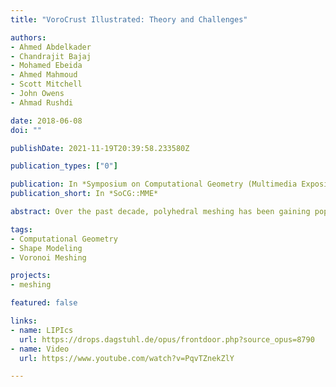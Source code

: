 ```yaml
---
title: "VoroCrust Illustrated: Theory and Challenges"

authors:
- Ahmed Abdelkader
- Chandrajit Bajaj
- Mohamed Ebeida
- Ahmed Mahmoud
- Scott Mitchell
- John Owens
- Ahmad Rushdi

date: 2018-06-08
doi: ""

publishDate: 2021-11-19T20:39:58.233580Z

publication_types: ["0"]

publication: In *Symposium on Computational Geometry (Multimedia Exposition)*
publication_short: In *SoCG::MME*

abstract: Over the past decade, polyhedral meshing has been gaining popularity as a better alternative to tetrahedral meshing in certain applications. Within the class of polyhedral elements, Voronoi cells are particularly attractive thanks to their special geometric structure. What has been missing so far is a Voronoi mesher that is sufficiently robust to run automatically on complex models. In this video, we illustrate the main ideas behind the VoroCrust algorithm, highlighting both the theoretical guarantees and the practical challenges imposed by realistic inputs.

tags:
- Computational Geometry
- Shape Modeling
- Voronoi Meshing

projects:
- meshing

featured: false

links:
- name: LIPIcs
  url: https://drops.dagstuhl.de/opus/frontdoor.php?source_opus=8790
- name: Video
  url: https://www.youtube.com/watch?v=PqvTZnekZlY

---
```

